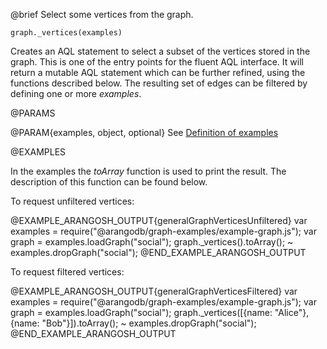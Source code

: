 

@brief Select some vertices from the graph.

`graph._vertices(examples)`

Creates an AQL statement to select a subset of the vertices stored in the graph.
This is one of the entry points for the fluent AQL interface.
It will return a mutable AQL statement which can be further refined, using the
functions described below.
The resulting set of edges can be filtered by defining one or more *examples*.

@PARAMS

@PARAM{examples, object, optional}
See [Definition of examples](#definition-of-examples)

@EXAMPLES

In the examples the *toArray* function is used to print the result.
The description of this function can be found below.

To request unfiltered vertices:

@EXAMPLE_ARANGOSH_OUTPUT{generalGraphVerticesUnfiltered}
  var examples = require("@arangodb/graph-examples/example-graph.js");
  var graph = examples.loadGraph("social");
  graph._vertices().toArray();
~ examples.dropGraph("social");
@END_EXAMPLE_ARANGOSH_OUTPUT

To request filtered vertices:

@EXAMPLE_ARANGOSH_OUTPUT{generalGraphVerticesFiltered}
  var examples = require("@arangodb/graph-examples/example-graph.js");
  var graph = examples.loadGraph("social");
  graph._vertices([{name: "Alice"}, {name: "Bob"}]).toArray();
~ examples.dropGraph("social");
@END_EXAMPLE_ARANGOSH_OUTPUT

